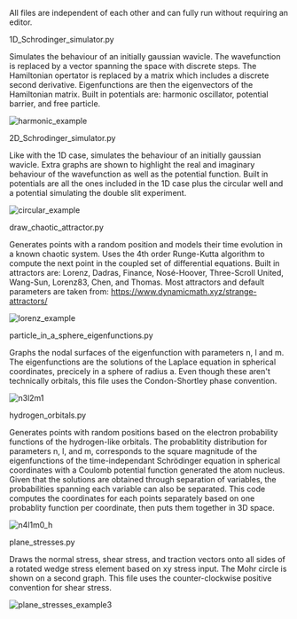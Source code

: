 All files are independent of each other and can fully run without requiring an editor.

1D_Schrodinger_simulator.py

Simulates the behaviour of an initially gaussian wavicle. The wavefunction is replaced by a vector spanning the space with discrete steps. The Hamiltonian opertator is replaced by a matrix which includes a discrete second derivative. Eigenfunctions are then the eigenvectors of the Hamiltonian matrix. Built in potentials are: harmonic oscillator, potential barrier, and free particle.

![harmonic_example](https://github.com/user-attachments/assets/735e4db1-00dc-42c6-9c80-896edf571ec3)

2D_Schrodinger_simulator.py

Like with the 1D case, simulates the behaviour of an initially gaussian wavicle. Extra graphs are shown to highlight the real and imaginary behaviour of the wavefunction as well as the potential function. Built in potentials are all the ones included in the 1D case plus the circular well and a potential simulating the double slit experiment.

![circular_example](https://github.com/user-attachments/assets/5c0f9ebf-714d-47cf-b679-5e7537546148)

draw_chaotic_attractor.py

Generates points with a random position and models their time evolution in a known chaotic system. Uses the 4th order Runge-Kutta algorithm to compute the next point in the coupled set of differential equations. Built in attractors are: Lorenz, Dadras, Finance, Nosé-Hoover, Three-Scroll United, Wang-Sun, Lorenz83, Chen, and Thomas. Most attractors and default parameters are taken from: https://www.dynamicmath.xyz/strange-attractors/

![lorenz_example](https://github.com/user-attachments/assets/95de40df-4473-44d0-932a-7b2f8003c6ee)

particle_in_a_sphere_eigenfunctions.py

Graphs the nodal surfaces of the eigenfunction with parameters n, l and m. The eigenfunctions are the solutions of the Laplace equation in spherical coordinates, precicely in a sphere of radius a. Even though these aren't technically orbitals, this file uses the Condon-Shortley phase convention.

![n3l2m1](https://github.com/user-attachments/assets/c682d462-d670-4aba-a232-305353cf3f4c)

hydrogen_orbitals.py

Generates points with random positions based on the electron probability functions of the hydrogen-like orbitals. The probablitity distribution for parameters n, l, and m, corresponds to the square magnitude of the eigenfunctions of the time-independant Schrödinger equation in spherical coordinates with a Coulomb potential function generated the atom nucleus. Given that the solutions are obtained through separation of variables, the probabilities spanning each variable can also be separated. This code computes the coordinates for each points separately based on one probablity function per coordinate, then puts them together in 3D space.

![n4l1m0_h](https://github.com/user-attachments/assets/2dd9a870-71ff-4144-a799-08cb1fed4374)

plane_stresses.py

Draws the normal stress, shear stress, and traction vectors onto all sides of a rotated wedge stress element based on xy stress input. The Mohr circle is shown on a second graph. This file uses the counter-clockwise positive convention for shear stress.

![plane_stresses_example3](https://github.com/user-attachments/assets/f03d51f4-7fdb-4c2b-a46c-e06489dd7325)
